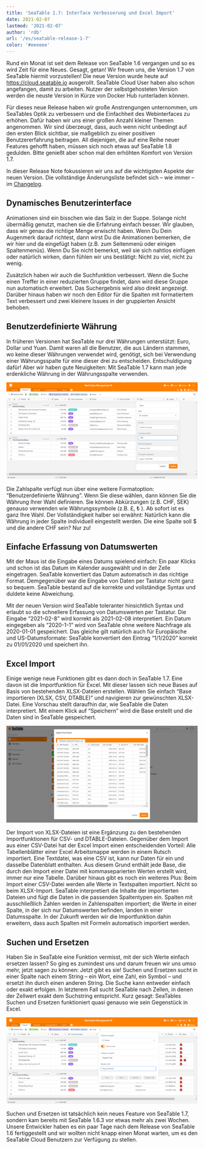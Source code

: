 ```yaml
---
title: 'SeaTable 1.7: Interface Verbesserung und Excel Import'
date: 2021-02-07
lastmod: '2021-02-07'
author: 'rdb'
url: '/es/seatable-release-1-7'
color: '#eeeeee'
---
```


Rund ein Monat ist seit dem Release von SeaTable 1.6 vergangen und so es wird Zeit für eine Neues. Gesagt, getan! Wir freuen uns, die Version 1.7 von SeaTable hiermit vorzustellen! Die neue Version wurde heute auf https://cloud.seatable.io ausgerollt. SeaTable Cloud User haben also schon angefangen, damit zu arbeiten. Nutzer der selbstgehosteten Version werden die neuste Version in Kürze von Docker Hub runterladen können.

Für dieses neue Release haben wir große Anstrengungen unternommen, um SeaTables Optik zu verbessern und die Einfachheit des Webinterfaces zu erhöhen. Dafür haben wir uns einer großen Anzahl kleiner Themen angenommen. Wir sind überzeugt, dass, auch wenn nicht unbedingt auf den ersten Blick sichtbar, sie maßgeblich zu einer positiven Benutzererfahrung beitragen. All diejenigen, die auf eine Reihe neuer Features gehofft haben, müssen sich noch etwas auf SeaTable 1.8 gedulden. Bitte genießt aber schon mal den erhöhten Komfort von Version 1.7.

In dieser Release Note fokussieren wir uns auf die wichtigsten Aspekte der neuen Version. Die vollständige Änderungsliste befindet sich – wie immer – im [Changelog](https://seatable.io/docs/changelog/version-1-7/).

## Dynamisches Benutzerinterface

Animationen sind ein bisschen wie das Salz in der Suppe. Solange nicht übermäßig genutzt, machen sie die Erfahrung einfach besser. Wir glauben, dass wir genau die richtige Menge erwischt haben. Wenn Du Dein Augenmerk darauf richtest, dann wirst Du die Animationen bemerken, die wir hier und da eingefügt haben (z.B. zum Seitenmenü oder einigen Spaltenmenüs). Wenn Du Sie nicht bemerkst, weil sie sich nahtlos einfügen oder natürlich wirken, dann fühlen wir uns bestätigt: Nicht zu viel, nicht zu wenig.

Zusätzlich haben wir auch die Suchfunktion verbessert. Wenn die Suche einen Treffer in einer reduzierten Gruppe findet, dann wird diese Gruppe nun automatisch erweitert. Das Suchergebnis wird also direkt angezeigt. Darüber hinaus haben wir noch den Editor für die Spalten mit formatiertem Text verbessert und zwei kleinere Issues in der gruppierten Ansicht behoben.

## Benutzerdefinierte Währung

In früheren Versionen hat SeaTable nur drei Währungen unterstützt: Euro, Dollar und Yuan. Damit waren all die Benutzer, die aus Ländern stammen, wo keine dieser Währungen verwendet wird, genötigt, sich bei Verwendung einer Währungsspalte für eine dieser drei zu entscheiden. Entschuldigung dafür! Aber wir haben gute Neuigkeiten: Mit SeaTable 1.7 kann man jede erdenkliche Währung in der Währungsspalte verwenden.

![Use whatever denomination you want in SeaTable 1.7](images/Custom_Currency_1590x802.png)

Die Zahlspalte verfügt nun über eine weitere Formatoption: “Benutzerdefinierte Währung”. Wenn Sie diese wählen, dann können Sie die Währung Ihrer Wahl definieren. Sie können Abkürzungen (z.B. CHF, SEK) genauso verwenden wie Währungssymbole (z.B. £, ₺ ). Ab sofort ist es ganz Ihre Wahl. Der Vollständigkeit halber sei erwähnt: Natürlich kann die Währung in jeder Spalte individuell eingestellt werden. Die eine Spalte soll $ und die andere CHF sein? Nur zu!

## Einfache Erfassung von Datumswerten

Mit der Maus ist die Eingabe eines Datums spielend einfach: Ein paar Klicks und schon ist das Datum im Kalender ausgewählt und in der Zelle eingetragen. SeaTable konvertiert das Datum automatisch in das richtige Format. Demgegenüber war die Eingabe von Daten per Tastatur nicht ganz so bequem. SeaTable bestand auf die korrekte und vollständige Syntax und duldete keine Abweichung.

Mit der neuen Version wird SeaTable toleranter hinsichtlich Syntax und erlaubt so die schnellere Erfassung von Datumswerten per Tastatur. Die Eingabe “2021-02-8” wird korrekt als 2021-02-08 interpretiert. Ein Datum eingegeben als “2020-1-1” wird von SeaTable ohne weitere Nachfrage als 2020-01-01 gespeichert. Das gleiche gilt natürlich auch für Europäische und US-Datumsformate: SeaTable konvertiert den Eintrag “1/1/2020” korrekt zu 01/01/2020 und speichert ihn.

## Excel Import

Einige wenige neue Funktionen gibt es dann doch in SeaTable 1.7. Eine davon ist die Importfunktion für Excel. Mit dieser lassen sich neue Bases auf Basis von bestehenden XLSX-Dateien erstellen. Wählen Sie einfach “Base importieren (XLSX, CSV, DTABLE)” und navigieren zur gewünschten XLSX-Datei. Eine Vorschau stellt daraufhin dar, wie SeaTable die Daten interpretiert. Mit einem Klick auf “Speichern” wird die Base erstellt und die Daten sind in SeaTable gespeichert.

![Create new bases by importing an excel workbook](images/Excel_Import_1590x802.png)

Der Import von XLSX-Dateien ist eine Ergänzung zu den bestehenden Importfunktionen für CSV- und DTABLE-Dateien. Gegenüber dem Import aus einer CSV-Datei hat der Excel Import einen entscheidenden Vorteil: Alle Tabellenblätter einer Excel Arbeitsmappe werden in einem Rutsch importiert. Eine Textdatei, was eine CSV ist, kann nur Daten für ein und dasselbe Datenblatt enthalten. Aus diesem Grund enthält jede Base, die durch den Import einer Datei mit kommaseparierten Werten erstellt wird, immer nur eine Tabelle. Darüber hinaus gibt es noch ein weiteres Plus: Beim Import einer CSV-Datei werden alle Werte in Textspalten importiert. Nicht so beim XLSX-Import. SeaTable interpretiert die Inhalte der importierten Dateien und fügt die Daten in die passenden Spaltentypen ein. Spalten mit ausschließlich Zahlen werden in Zahlenspalten importiert; die Werte in einer Spalte, in der sich nur Datumswerten befinden, landen in einer Datumsspalte. In der Zukunft werden wir die Importfunktion dahin erweitern, dass auch Spalten mit Formeln automatisch importiert werden.

## Suchen und Ersetzen

Haben Sie in SeaTable eine Funktion vermisst, mit der sich Werte einfach ersetzen lassen? So ging es zumindest uns und darum freuen wir uns umso mehr, jetzt sagen zu können: Jetzt gibt es sie! Suchen und Ersetzen sucht in einer Spalte nach einem String – ein Wort, eine Zahl, ein Symbol – und ersetzt ihn durch einen anderen String. Die Suche kann entweder einfach oder exakt erfolgen. In letzterem Fall sucht SeaTable nach Zellen, in denen der Zellwert exakt dem Suchstring entspricht. Kurz gesagt: SeaTables Suchen und Ersetzen funktioniert quasi genauso wie sein Gegenstück in Excel.

![New feature in SeaTable 1.6.3: Batch replacement](images/Batch_replacement_1590x717.png)

Suchen und Ersetzen ist tatsächlich kein neues Feature von SeaTable 1.7, sondern kam bereits mit SeaTable 1.6.3 vor etwas mehr als zwei Wochen. Unsere Entwickler haben es ein paar Tage nach dem Release von SeaTable 1.6 fertiggestellt und wir wollten nicht knapp einen Monat warten, um es den SeaTable Cloud Benutzern zur Verfügung zu stellen.
